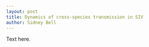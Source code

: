 ```yaml
---
layout: post
title: Dynamics of cross-species transmission in SIV
author: Sidney Bell
---
```


Text here.
